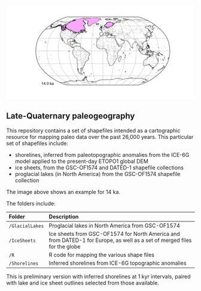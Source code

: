 

<img src="R/pngs/globe/globe_14.0_ka.png" alt="drawing" width="600"/>

## Late-Quaternary paleogeography ##

This repository contains a set of shapefiles intended as a cartographic resource for mapping paleo data over the past 26,000 years.  This particular set of shapefiles include:

* shorelines, inferred from paleotopographic anomalies from the ICE-6G model applied to the present-day ETOPO1 global DEM
* ice sheets, from the GSC-OF1574 and DATED-1 shapefile collections
* proglacial lakes (in North America) from the GSC-OF1574 shapefile collection

The image above shows an example for 14 ka.

The folders include:

| Folder      | Description                                           |
|:----------- |:------------------------------------------------------|
|`/GlacialLakes`   | Proglacial lakes in North America from GSC-OF1574  | 
|`/IceSheets`      | Ice sheets from GSC-OF1574 for North America and from DATED-1 for Europe, as well as a set of merged files for the globe |
|`/R`              | R code for mapping the various shape files | 
|`/Shorelines`     | Inferred shorelines from ICE-6G topographic anomalies   | 

This is preliminary version with inferred shorelines at 1 kyr intervals, paired with lake and ice sheet outlines selected from those available.

